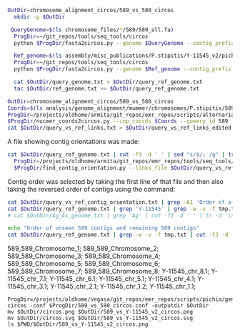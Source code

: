 ```bash
OutDir=chromosome_alignment_circos/589_vs_580_circos
  mkdir -p $OutDir
```
```bash
 QueryGenome=$(ls chromosome_files/*/589/589_all.fa)
  ProgDir=~/git_repos/tools/seq_tools/circos
  python $ProgDir/fasta2circos.py --genome $QueryGenome --contig_prefix "589_" > $OutDir/query_genome.txt

  Ref_genome=$(ls assembly/misc_publications/P.stipitis/Y-11545_v2/pichia.allmasked)
  ProgDir=~/git_repos/tools/seq_tools/circos
  python $ProgDir/fasta2circos.py --genome $Ref_genome --contig_prefix "Y-11545_" > $OutDir/ref_genome.txt

  cat $OutDir/query_genome.txt > $OutDir/query_ref_genome.txt
  tac $OutDir/ref_genome.txt >> $OutDir/query_ref_genome.txt
```
```bash
OutDir=chromosome_alignment_circos/589_vs_580_circos
Coords=$(ls analysis/genome_alignment/mummer/chromosomes/P.stipitis/589/589_vs_Y-11454_v2/589_vs_Y-11454_v2_coords.tsv)
ProgDir=/projects/oldhome/armita/git_repos/emr_repos/scripts/alternaria/pathogen/genome_alignment
$ProgDir/nucmer_coords2circos.py --inp_coords $Coords --queery_id 589 --ref_id Y-11545 > $OutDir/query_vs_ref_links.txt
cat $OutDir/query_vs_ref_links.txt > $OutDir/query_vs_ref_links_edited.txt
```
A file showing contig orientations was made:

```bash
cat $OutDir/query_ref_genome.txt | cut -f3 -d ' ' | sed "s/$/; /g" | tr -d '\n' > $OutDir/query_contig_order.txt
  ProgDir=/projects/oldhome/armita/git_repos/emr_repos/tools/seq_tools/circos
  $ProgDir/find_contig_orientation.py --links_file $OutDir/query_vs_ref_links_edited.txt > $OutDir/query_vs_ref_contig_orientation.txt
```
Contig order was selected by taking the first line of that file and then also taking the reversed order of contigs using the command:

```bash
cat $OutDir/query_vs_ref_contig_orientation.txt | grep -A1 'Order of all seen contigs' | tail -n1 | sed "s/, /\n/g" > tmp.txt
cat $OutDir/query_ref_genome.txt | grep 'Y-11545' | grep -w -v -f tmp.txt | cut -f3 -d ' '| tr -d '\n' | sed 's/Y-11545/, Y-11545/g'
# cat $OutDir/Ag_As_genome.txt | grep 'Ag' | cut -f3 -d ' ' | tr -d '\n' | sed 's/Ag/, Ag/g' >> tmp.txt

echo "Order of unseen 589 contigs and remaining 589 contigs"
cat $OutDir/query_ref_genome.txt | grep -w -v -f tmp.txt | cut -f3 -d ' '| tr -d '\n' | sed 's/589/, 589/g' | sed 's/Y-11545/, Y-11545/g'
```
589_589_Chromosome_1; 589_589_Chromosome_2; 589_589_Chromosome_3; 589_589_Chromosome_4; 589_589_Chromosome_5; 589_589_Chromosome_6; 589_589_Chromosome_7; 589_589_Chromosome_8; Y-11545_chr_8.1; Y-11545_chr_7.1; Y-11545_chr_6.1; Y-11545_chr_5.1; Y-11545_chr_4.1; Y-11545_chr_3.1; Y-11545_chr_2.1; Y-11545_chr_1.2; Y-11545_chr_1.1;

```
ProgDir=/projects/oldhome/vegasa/git_repos/emr_repos/scripts/pichia/genome_alignment/Chromosome_level_assembly/589_vs_580
circos -conf $ProgDir/589_vs_580_circos.conf -outputdir $OutDir
mv $OutDir/circos.png $OutDir/589_vs_Y-11545_v2_circos.png
mv $OutDir/circos.svg $OutDir/589_vs_Y-11545_v2_circos.svg
ls $PWD/$OutDir/589_vs_Y-11545_v2_circos.png
```
